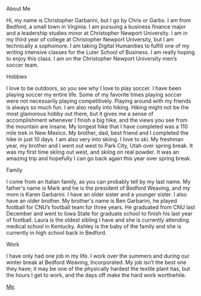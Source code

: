 About Me 

Hi, my name is Christopher Garbarini, but I go by Chris or Garbs. I am from Bedford, a small town in Virginia. I am pursuing a business finance major and a leadership studies minor at Christopher Newport University. I am in my third year of college at Christopher Newport University, but I am technically a sophomore. I am taking Digital Humanities to fulfill one of my writing intensive classes for the Luter School of Business. I am really hoping to enjoy this class. I am on the Christopher Newport University men’s soccer team. 

Hobbies

I love to be outdoors, so you see why I love to play soccer. I have been playing soccer my entire life. Some of my favorite times playing soccer were not necessarily playing competitively. Playing around with my friends is always so much fun. I am also really into hiking. Hiking might not be the most glamorous hobby out there, but it gives me a sense of accomplishment whenever I finish a big hike, and the views you see from the mountain are insane. My longest hike that I have completed was a 110 mile trek in New Mexico. My brother, dad, best friend and I completed the hike in just 10 days. I am also very into skiing. I love to ski. My freshman year, my brother and I went out west to Park City, Utah over spring break. It was my first time skiing out west, and skiing on real powder. It was an amazing trip and hopefully I can go back again this year over spring break.

Family 

I come from an Italian family, as you can probably tell by my last name. My father's name is Mark and he is the president of Bedford Weaving, and my mom is Karen Garbarini. I have an older sister and a younger sister. I also have an older brother. My brother's name is Ben Garbarini, he played football for CNU’s football team for three years. He graduated from CNU last December and went to Iowa State for graduate school to finish his last year of football. Laura is the oldest sibling I have and she is currently attending medical school in Kentucky. Ashley is the baby of the family and she is currently in high school back in Bedford.   

Work

I have only had one job in my life. I work over the summers and during our winter break at Bedford Weaving, Incorporated. My job isn’t the best one they have; it may be one of the physically hardest the textile plant has, but the hours I get to work, and the days off make the hard work worthwhile.    

[Me](https://chris-garbarini.github.io/chris-garbarini/images/Me.jpg).
